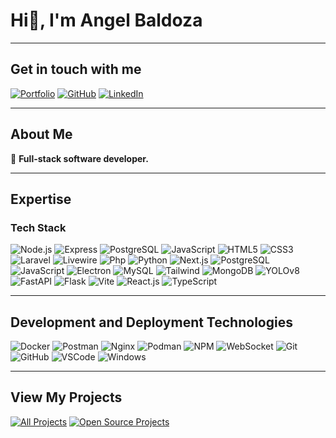 # Hi👋, I'm Angel Baldoza

---

## Get in touch with me

[![Portfolio](https://img.shields.io/badge/Portfolio-black?style=for-the-badge&logo=google-chrome&logoColor=white)](https://angel-baldoza-portfolio.vercel.app/)
[![GitHub](https://img.shields.io/badge/GitHub-333?style=for-the-badge&logo=github&logoColor=white)](https://github.com/abaldozza/abaldozza)
[![LinkedIn](https://img.shields.io/badge/LinkedIn-0A66C2?style=for-the-badge&logo=linkedin&logoColor=white)](https://www.linkedin.com/in/angel-baldoza/)

---

## About Me

🌱 **Full-stack software developer.**

---

## Expertise

### Tech Stack
![Node.js](https://img.shields.io/badge/Node.js-%2343853D.svg?style=for-the-badge&logo=node.js&logoColor=white)
![Express](https://img.shields.io/badge/Express.js-%23000000.svg?style=for-the-badge&logo=express&logoColor=white)
![PostgreSQL](https://img.shields.io/badge/PostgreSQL-%23316192.svg?style=for-the-badge&logo=postgresql&logoColor=white)
![JavaScript](https://img.shields.io/badge/JavaScript-%23F7DF1E.svg?style=for-the-badge&logo=javascript&logoColor=black)
![HTML5](https://img.shields.io/badge/HTML5-%23E34F26.svg?style=for-the-badge&logo=html5&logoColor=white)
![CSS3](https://img.shields.io/badge/CSS3-%231572B6.svg?style=for-the-badge&logo=css3&logoColor=white)
![Laravel](https://img.shields.io/badge/Laravel-%2523FF2D20.svg?style=for-the-badge&logo=laravel&logoColor=white)
![Livewire](https://img.shields.io/badge/Livewire-%2523CB4AFF.svg?style=for-the-badge&logo=livewire&logoColor=white)
![Php](https://img.shields.io/badge/PHP-%2523777BB4.svg?style=for-the-badge&logo=php&logoColor=white)
![Python](https://img.shields.io/badge/Python-%25233776AB.svg?style=for-the-badge&logo=python&logoColor=white)
![Next.js](https://img.shields.io/badge/Next.js-%2523000000.svg?style=for-the-badge&logo=next.js&logoColor=white)
![PostgreSQL](https://img.shields.io/badge/PostgreSQL-%2523316192.svg?style=for-the-badge&logo=postgresql&logoColor=white)
![JavaScript](https://img.shields.io/badge/JavaScript-%2523F7DF1E.svg?style=for-the-badge&logo=javascript&logoColor=black)
![Electron](https://img.shields.io/badge/Electron-%252320232A.svg?style=for-the-badge&logo=electron&logoColor=white)
![MySQL](https://img.shields.io/badge/MySQL-%25234479A1.svg?style=for-the-badge&logo=mysql&logoColor=white)
![Tailwind](https://img.shields.io/badge/Tailwind_CSS-%252338B2AC.svg?style=for-the-badge&logo=tailwind-css&logoColor=white)
![MongoDB](https://img.shields.io/badge/MongoDB-%252347A248.svg?style=for-the-badge&logo=mongodb&logoColor=white)
![YOLOv8](https://img.shields.io/badge/YOLOv8-%252300C4CC.svg?style=for-the-badge)
![FastAPI](https://img.shields.io/badge/FastAPI-%2523009688.svg?style=for-the-badge&logo=fastapi&logoColor=white)
![Flask](https://img.shields.io/badge/Flask-%2523000.svg?style=for-the-badge&logo=flask&logoColor=white)
![Vite](https://img.shields.io/badge/Vite-%2523646CFF.svg?style=for-the-badge&logo=vite&logoColor=white)
![React.js](https://img.shields.io/badge/React.js-%252320232A.svg?style=for-the-badge&logo=react&logoColor=%252361DAFB)
![TypeScript](https://img.shields.io/badge/TypeScript-%25233178C6.svg?style=for-the-badge&logo=typescript&logoColor=white)

---

## Development and Deployment Technologies
![Docker](https://img.shields.io/badge/Docker-%25232496ED.svg?style=for-the-badge&logo=docker&logoColor=white)
![Postman](https://img.shields.io/badge/Postman-%2523FF6C37.svg?style=for-the-badge&logo=postman&logoColor=white)
![Nginx](https://img.shields.io/badge/Nginx-%23009639.svg?style=for-the-badge&logo=nginx&logoColor=white)
![Podman](https://img.shields.io/badge/Podman-%2523892CA0.svg?style=for-the-badge&logo=podman&logoColor=white)
![NPM](https://img.shields.io/badge/NPM-%23CB3837.svg?style=for-the-badge&logo=npm&logoColor=white)
![WebSocket](https://img.shields.io/badge/WebSocket-%2523000000.svg?style=for-the-badge&logo=websocket&logoColor=white)
![Git](https://img.shields.io/badge/Git-%23F05032.svg?style=for-the-badge&logo=git&logoColor=white)
![GitHub](https://img.shields.io/badge/GitHub-%23121011.svg?style=for-the-badge&logo=github&logoColor=white)
![VSCode](https://img.shields.io/badge/VS%20Code-%23007ACC.svg?style=for-the-badge&logo=visual-studio-code&logoColor=white)
![Windows](https://img.shields.io/badge/Windows-%230078D6.svg?style=for-the-badge&logo=windows&logoColor=white)

---

## View My Projects
[![All Projects](https://img.shields.io/badge/All%20Projects-%23121011.svg?style=for-the-badge)](https://github.com/abaldozza?tab=repositories)
[![Open Source Projects](https://img.shields.io/badge/Open%20Source%20Projects-%23000000.svg?style=for-the-badge)](https://github.com/abaldozza?tab=repositories&type=source)
